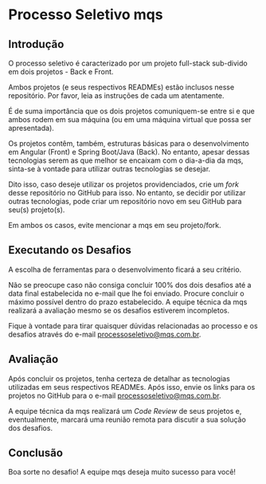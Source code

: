 # Processo Seletivo mqs

## Introdução

O processo seletivo é caracterizado por um projeto full-stack sub-divido em dois projetos - Back e Front.

Ambos projetos (e seus respectivos READMEs) estão inclusos nesse repositório. Por favor, leia as instruções de cada um atentamente.

É de suma importância que os dois projetos comuniquem-se entre si e que ambos rodem em sua máquina (ou em uma máquina virtual que possa ser apresentada).

Os projetos contêm, também, estruturas básicas para o desenvolvimento em Angular (Front) e Spring Boot/Java (Back). No entanto, apesar dessas tecnologias serem as que melhor se encaixam com o dia-a-dia da mqs, sinta-se à vontade para utilizar outras tecnologias se desejar.

Dito isso, caso deseje utilizar os projetos providenciados, crie um *fork* desse repositório no GitHub para isso. No entanto, se decidir por utilizar outras tecnologias, pode criar um repositório novo em seu GitHub para seu(s) projeto(s).

Em ambos os casos, evite mencionar a mqs em seu projeto/fork.

## Executando os Desafios

A escolha de ferramentas para o desenvolvimento ficará a seu critério.

Não se preocupe caso não consiga concluir 100% dos dois desafios até a data final estabelecida no e-mail que lhe foi enviado. Procure concluir o máximo possível dentro do prazo estabelecido. A equipe técnica da mqs realizará a avaliação mesmo se os desafios estiverem incompletos.

Fique à vontade para tirar quaisquer dúvidas relacionadas ao processo e os desafios através do e-mail processoseletivo@mqs.com.br.

## Avaliação

Após concluir os projetos, tenha certeza de detalhar as tecnologias utilizadas em seus respectivos READMEs. Após isso, envie os links para os projetos no GitHub para o e-mail processoseletivo@mqs.com.br.

A equipe técnica da mqs realizará um *Code Review* de seus projetos e, eventualmente, marcará uma reunião remota para discutir a sua solução dos desafios.

## Conclusão

Boa sorte no desafio! A equipe mqs deseja muito sucesso para você!